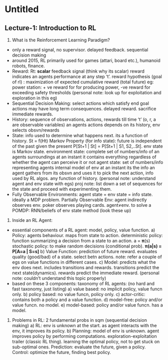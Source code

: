# Untitled

## **Lecture-1: Introduction to RL**

1. What is the Reinforcement Learning Paradigm?
- only a reward signal, no supervisor. delayed feedback. sequential decision making
- around 2015, RL primarily used for games (attari, board etc.), humanoid robots, finance.
- Reward: Rt: **scalar** feedback signal (think why its scalar)
reward indicates an agents performance at any step ‘t’.
reward hypothesis (goal of rl) : maximization of expected cumulative reward (total future)
eg: power station: + ve reward for for producing power, -ve reward for exceeding safety thresholds (personal note: look up for exploitation and exploration in this eg)
- Sequential Decision Making: select actions which satisfy end goal
actions may have long term consequences. delayed reward. sacrifice immediate rewards.
- History: sequence of observations, actions, rewards till time ‘t’ (o, r, a are observable variables)
an agents actions depends on its history, env selects obsvn/rewards
- State: info used to determine what happens next. its a function of history. St = f(Ht)
Markov Property (for info state): future is independent of the past given the present
P[St+1 | St] = P[St+1 | S1, S2,..St]. env state is Markov state.
environment state: complete set of numbers/info of an agents surroundings at an instant
it contains everything regardless of whether the agent can perceive it or not
agent state: set of numbers/info representing agents internal model of env at an instant
its the info an agent gathers from its obsvn and uses it to pick the next action, info used by RL algos. any function of history. (personal note: understand agent and env state with egs)
proj note: list down a set of sequences for the state and proceed with experimenting them.
- Fully Observable Environments: agent state = env state = info state. ideally a MDP problem.
Partially Observable Env: agent indirectly observes env. poker observes playing cards. agent≠env.
to solve a POMDP: RNN/beliefs of env state method (look these up)

1. Inside an RL Agent:
- essential components of a RL agent: model, policy, value function.
a) Policy: agents behaviour. maps from state to action. 
deterministic policy: function summarizing a decision from a state to an action. a = **π**(s)
stochastic policy: to make random decisions (conditional prob). **π(a|s) = P[A=a | S=s]**
b) Value Function: prediction of future reward. evaluates quality (good/bad) of a state. select betn actions. note: refer a couple of egs on value functions in different cases.
c) Model: predicts what the env does next. includes transitions and rewards. 
transitions predict the next state(dynamics). rewards predict the immediate reward. 
(personal note: couldn’t understand this topic properly)
- based on these 3 components: taxonomy of RL agents: (no hard and fast taxonomy, just listing)
a) value based: no implicit policy, value funcn only. 
b) policy based: no value funcn, policy only.
c) actor-critic: contains both a policy and a value function.
d) model-free: policy and/or value funcn. no model.
e) model-based: policy and/or value funcn. has a model.
1. Problems in RL: 2 fundamental probs in sqm (sequential decision making)
a) RL: env is unknown at the start. as agent interacts with the env, it improves its policy. 
b) Planning: model of env is unknown. agent improves policy by performing computations. 
exploration-exploitation trailer (classic RL thing). learning the optimal policy, not to get stuck on sub-optimal ones.
Prediction: evaluate the future, given a policy. Control: optimize the future, finding best policy.